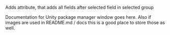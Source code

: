Adds attribute, that adds all fields after selected field in selected group

Documentation for Unity package manager window goes here.
Also if images are used in README.md / docs this is a good place to store those as well.

